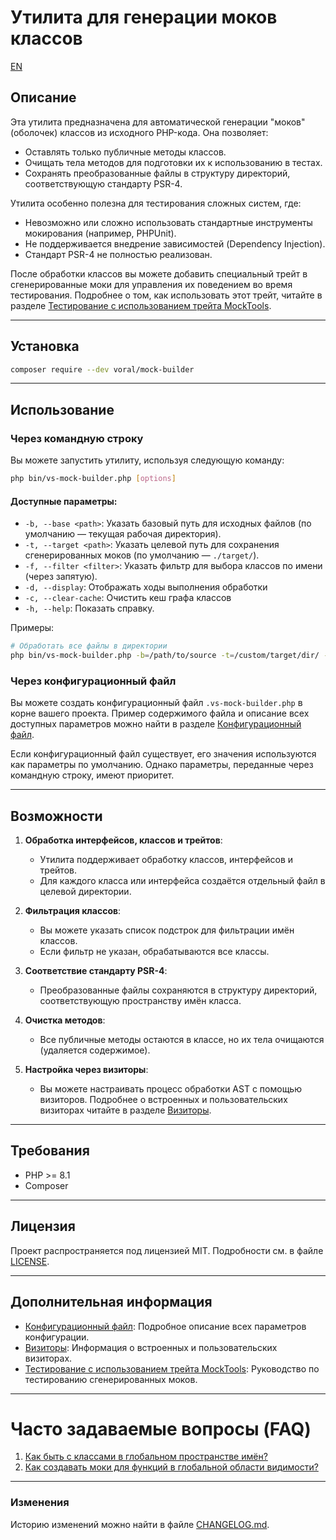 # Утилита для генерации моков классов

[EN](README.md)

## Описание

Эта утилита предназначена для автоматической генерации "моков" (оболочек) классов из исходного PHP-кода. Она позволяет:

- Оставлять только публичные методы классов.
- Очищать тела методов для подготовки их к использованию в тестах.
- Сохранять преобразованные файлы в структуру директорий, соответствующую стандарту PSR-4.

Утилита особенно полезна для тестирования сложных систем, где:

- Невозможно или сложно использовать стандартные инструменты мокирования (например, PHPUnit).
- Не поддерживается внедрение зависимостей (Dependency Injection).
- Стандарт PSR-4 не полностью реализован.

После обработки классов вы можете добавить специальный трейт в сгенерированные моки для управления их поведением во
время тестирования. Подробнее о том, как использовать этот трейт, читайте в
разделе [Тестирование с использованием трейта MockTools](doc/testing.ru.md).

---

## Установка

```bash
composer require --dev voral/mock-builder
```

---

## Использование

### Через командную строку

Вы можете запустить утилиту, используя следующую команду:

```bash
php bin/vs-mock-builder.php [options]
```

#### Доступные параметры:

- `-b, --base <path>`: Указать базовый путь для исходных файлов (по умолчанию — текущая рабочая директория).
- `-t, --target <path>`: Указать целевой путь для сохранения сгенерированных моков (по умолчанию — `./target/`).
- `-f, --filter <filter>`: Указать фильтр для выбора классов по имени (через запятую).
- `-d, --display`: Отображать ходы выполнения обработки
- `-c, --clear-cache`: Очистить кеш графа классов
- `-h, --help`: Показать справку.

Примеры:

```bash
# Обработать все файлы в директории
php bin/vs-mock-builder.php -b=/path/to/source -t=/custom/target/dir/ -f=Controller
```

### Через конфигурационный файл

Вы можете создать конфигурационный файл `.vs-mock-builder.php` в корне вашего проекта. Пример содержимого файла и
описание всех доступных параметров можно найти в разделе [Конфигурационный файл](doc/config.ru.md).

Если конфигурационный файл существует, его значения используются как параметры по умолчанию. Однако параметры,
переданные через командную строку, имеют приоритет.

---

## Возможности

1. **Обработка интерфейсов, классов и трейтов**:
    - Утилита поддерживает обработку классов, интерфейсов и трейтов.
    - Для каждого класса или интерфейса создаётся отдельный файл в целевой директории.

2. **Фильтрация классов**:
    - Вы можете указать список подстрок для фильтрации имён классов.
    - Если фильтр не указан, обрабатываются все классы.

3. **Соответствие стандарту PSR-4**:
    - Преобразованные файлы сохраняются в структуру директорий, соответствующую пространству имён класса.

4. **Очистка методов**:
    - Все публичные методы остаются в классе, но их тела очищаются (удаляется содержимое).

5. **Настройка через визиторы**:
    - Вы можете настраивать процесс обработки AST с помощью визиторов. Подробнее о встроенных и пользовательских
      визиторах читайте в разделе [Визиторы](doc/visitor.ru.md).

---

## Требования

- PHP >= 8.1
- Composer

---

## Лицензия

Проект распространяется под лицензией MIT. Подробности см. в файле [LICENSE](LICENSE).

---

## Дополнительная информация

- [Конфигурационный файл](doc/config.ru.md): Подробное описание всех параметров конфигурации.
- [Визиторы](doc/visitor.ru.md): Информация о встроенных и пользовательских визиторах.
- [Тестирование с использованием трейта MockTools](doc/testing.ru.md): Руководство по тестированию сгенерированных
  моков.

---

# Часто задаваемые вопросы (FAQ)

1. [Как быть с классами в глобальном пространстве имён?](doc/faq.ru.md#как-быть-с-классами-в-глобальном-пространстве-имён)
2. [Как создавать моки для функций в глобальной области видимости?](doc/faq.ru.md#как-создавать-моки-для-функций-в-глобальной-области-видимости)

---

### Изменения

Историю изменений можно найти в файле [CHANGELOG.md](CHANGELOG.md).